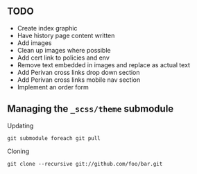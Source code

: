 ## TODO

* Create index graphic
* Have history page content written
* Add images
* Clean up images where possible
* Add cert link to policies and env
* Remove text embedded in images and replace as actual text
* Add Perivan cross links drop down section
* Add Perivan cross links mobile nav section
* Implement an order form

## Managing the `_scss/theme` submodule

Updating

    git submodule foreach git pull

Cloning

    git clone --recursive git://github.com/foo/bar.git
